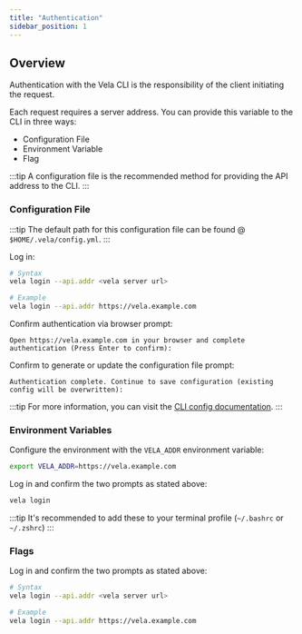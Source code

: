 ```yaml
---
title: "Authentication"
sidebar_position: 1
---
```


## Overview

Authentication with the Vela CLI is the responsibility of the client initiating the request.

Each request requires a server address. You can provide this variable to the CLI in three ways:

- Configuration File
- Environment Variable
- Flag

:::tip
A configuration file is the recommended method for providing the API address to the CLI.
:::

### Configuration File

:::tip
The default path for this configuration file can be found @ `$HOME/.vela/config.yml`.
:::

Log in:

```sh
# Syntax
vela login --api.addr <vela server url>

# Example
vela login --api.addr https://vela.example.com
```

Confirm authentication via browser prompt:

```
Open https://vela.example.com in your browser and complete authentication (Press Enter to confirm):
```

Confirm to generate or update the configuration file prompt:

```
Authentication complete. Continue to save configuration (existing config will be overwritten):
```

:::tip
For more information, you can visit the [CLI config documentation](/docs//docs/reference/cli/config.md).
:::

### Environment Variables

Configure the environment with the `VELA_ADDR` environment variable:

```sh
export VELA_ADDR=https://vela.example.com
```

Log in and confirm the two prompts as stated above:

```sh
vela login
```

:::tip
It's recommended to add these to your terminal profile (`~/.bashrc` or `~/.zshrc`)
:::

### Flags

Log in and confirm the two prompts as stated above:

```sh
# Syntax
vela login --api.addr <vela server url>

# Example
vela login --api.addr https://vela.example.com
```

